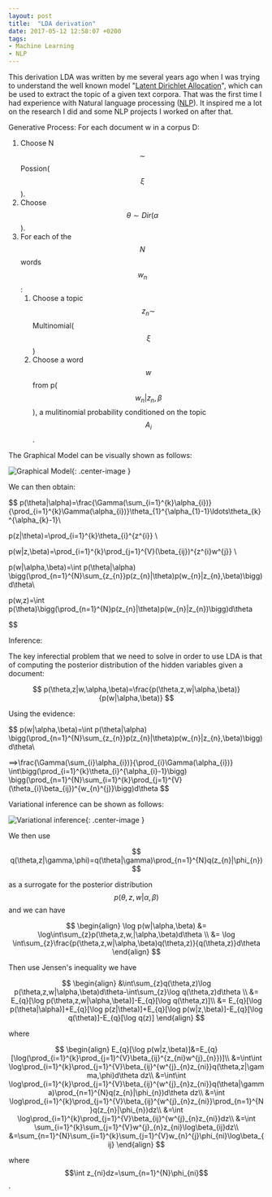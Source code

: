 ```yaml
---
layout: post
title:  "LDA derivation"
date: 2017-05-12 12:58:07 +0200 
tags:
- Machine Learning
- NLP
---
```

<style>
.center-image
{
    margin: 0 auto;
    display: block;
}
</style>

This derivation LDA was written by me several years ago when I was trying to understand the well known model "[Latent Dirichlet Allocation](http://www.jmlr.org/papers/volume3/blei03a/blei03a.pdf)", which can be used to extract the topic of a given text corpora. That was the first time I had experience with Natural language processing ([NLP](https://en.wikipedia.org/wiki/Natural_language_processing)). It inspired me a lot on the research I did and some NLP projects I worked on after that.


Generative Process:
For each document w in a corpus D:

1. Choose N$$\sim$$Possion($$\xi$$).
2. Choose $$\theta\sim Dir(\alpha$$).
3. For each of the $$N$$ words $$w_{n}$$:
    1. Choose a topic $$z_{n}\sim$$Multinomial($$\xi$$)
    2. Choose a word $$w$$ from p($$w_{n}\vert z_{n},\beta$$), a mulitinomial probability conditioned on the topic $$A_{i}$$.

The Graphical Model can be visually shown as follows:

![Graphical Model]({{site.url}}/images/posts/lda1.png){: .center-image }

We can then obtain:

$$
p(\theta|\alpha)=\frac{\Gamma(\sum_{i=1}^{k}\alpha_{i})}{\prod_{i=1}^{k}\Gamma(\alpha_{i})}\theta_{1}^{\alpha_{1}-1}\ldots\theta_{k}^{\alpha_{k}-1}\\

p(z|\theta)=\prod_{i=1}^{k}\theta_{i}^{z^{i}} \\

p(w|z,\beta)=\prod_{i=1}^{k}\prod_{j=1}^{V}(\beta_{ij})^{z^{i}w^{j}} \\

p(w|\alpha,\beta)=\int p(\theta|\alpha) \bigg(\prod_{n=1}^{N}\sum_{z_{n}}p(z_{n}|\theta)p(w_{n}|z_{n},\beta)\bigg)d\theta\\

p(w,z)=\int p(\theta)\bigg(\prod_{n=1}^{N}p(z_{n}|\theta)p(w_{n}|z_{n})\bigg)d\theta

$$

Inference:

The key inferectial problem that we need to solve in order to use LDA is that of computing the posterior distribution of the hidden variables given a document:

$$
p(\theta,z|w,\alpha,\beta)=\frac{p(\theta,z,w|\alpha,\beta)}{p(w|\alpha,\beta)}
$$

Using the evidence:

$$
p(w|\alpha,\beta)=\int p(\theta|\alpha) \bigg(\prod_{n=1}^{N}\sum_{z_{n}}p(z_{n}|\theta)p(w_{n}|z_{n},\beta)\bigg)d\theta\\


==>\frac{\Gamma(\sum_{i}\alpha_{i})}{\prod_{i}\Gamma(\alpha_{i})} \int\bigg(\prod_{i=1}^{k}\theta_{i}^{\alpha_{i}-1}\bigg)
\bigg(\prod_{n=1}^{N}\sum_{i=1}^{k}\prod_{j=1}^{V}(\theta_{i}\beta_{ij})^{w_{n}^{j}}\bigg)d\theta
$$

Variational inference can be shown as follows:

![Variational inference]({{site.url}}/images/posts/lda2.png){: .center-image }

We then use 

$$
q(\theta,z|\gamma,\phi)=q(\theta|\gamma)\prod_{n=1}^{N}q(z_{n}|\phi_{n})
$$

as a surrogate for the posterior distribution $$p(\theta,z,w\vert\alpha,\beta)$$ and we can have

$$
  \begin{align}
    	\log p(w|\alpha,\beta) &= \log\int\sum_{z}p(\theta,z,w,|\alpha,\beta)d\theta \\
                           	  &= \log \int\sum_{z}\frac{p(\theta,z,w|\alpha,\beta)q(\theta,z)}{q(\theta,z)}d\theta
  \end{align}
$$

Then use Jensen's inequality we have

$$
  \begin{align}
    &\int\sum_{z}q(\theta,z)\log p(\theta,z,w|\alpha,\beta)d\theta-\int\sum_{z}\log q(\theta,z)d\theta \\
    &= E_{q}[\log p(\theta,z,w|\alpha,\beta)]-E_{q}[\log q(\theta,z)]\\
    &= E_{q}[\log p(\theta|\alpha)]+E_{q}[\log p(z|\theta)]+E_{q}[\log p(w|z,\beta)]-E_{q}[\log q(\theta)]-E_{q}[\log q(z)]
  \end{align}
$$

where

$$
  \begin{align}
	E_{q}[\log p(w|z,\beta)]&=E_{q}[\log(\prod_{i=1}^{k}\prod_{j=1}^{V}\beta_{ij}^{z_{ni}w^{j}_{n}})]\\
						&=\int\int \log\prod_{i=1}^{k}\prod_{j=1}^{V}\beta_{ij}^{w^{j}_{n}z_{ni}}q(\theta,z|\gamma,\phi)d\theta dz\\
						&=\int\int \log\prod_{i=1}^{k}\prod_{j=1}^{V}\beta_{ij}^{w^{j}_{n}z_{ni}}q(\theta|\gamma)\prod_{n=1}^{N}q(z_{n}|\phi_{n})d\theta dz\\
						&=\int \log\prod_{i=1}^{k}\prod_{j=1}^{V}\beta_{ij}^{w^{j}_{n}z_{ni}}\prod_{n=1}^{N}q(z_{n}|\phi_{n})dz\\
						&=\int \log\prod_{i=1}^{k}\prod_{j=1}^{V}\beta_{ij}^{w^{j}_{n}z_{ni}}dz\\
						&=\int \sum_{i=1}^{k}\sum_{j=1}^{V}w^{j}_{n}z_{ni}\log\beta_{ij}dz\\
						&=\sum_{n=1}^{N}\sum_{i=1}^{k}\sum_{j=1}^{V}w_{n}^{j}\phi_{ni}\log\beta_{ij}
  \end{align}
$$

where $$\int z_{ni}dz=\sum_{n=1}^{N}\phi_{ni}$$.
